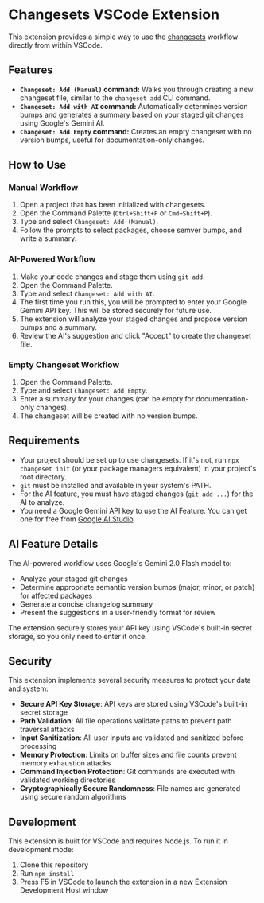 # Changesets VSCode Extension

This extension provides a simple way to use the [changesets](https://github.com/changesets/changesets) workflow directly from within VSCode.

## Features

-   **`Changeset: Add (Manual)` command:** Walks you through creating a new changeset file, similar to the `changeset add` CLI command.
-   **`Changeset: Add with AI` command:** Automatically determines version bumps and generates a summary based on your staged git changes using Google's Gemini AI.
-   **`Changeset: Add Empty` command:** Creates an empty changeset with no version bumps, useful for documentation-only changes.

## How to Use

### Manual Workflow

1.  Open a project that has been initialized with changesets.
2.  Open the Command Palette (`Ctrl+Shift+P` or `Cmd+Shift+P`).
3.  Type and select `Changeset: Add (Manual)`.
4.  Follow the prompts to select packages, choose semver bumps, and write a summary.

### AI-Powered Workflow

1.  Make your code changes and stage them using `git add`.
2.  Open the Command Palette.
3.  Type and select `Changeset: Add with AI`.
4.  The first time you run this, you will be prompted to enter your Google Gemini API key. This will be stored securely for future use.
5.  The extension will analyze your staged changes and propose version bumps and a summary.
6.  Review the AI's suggestion and click "Accept" to create the changeset file.

### Empty Changeset Workflow

1.  Open the Command Palette.
2.  Type and select `Changeset: Add Empty`.
3.  Enter a summary for your changes (can be empty for documentation-only changes).
4.  The changeset will be created with no version bumps.

## Requirements

-   Your project should be set up to use changesets. If it's not, run `npx changeset init` (or your package managers equivalent) in your project's root directory.
-   `git` must be installed and available in your system's PATH.
-   For the AI feature, you must have staged changes (`git add ...`) for the AI to analyze.
-   You need a Google Gemini API key to use the AI Feature. You can get one for free from [Google AI Studio](https://aistudio.google.com/app/apikey).

## AI Feature Details

The AI-powered workflow uses Google's Gemini 2.0 Flash model to:
- Analyze your staged git changes
- Determine appropriate semantic version bumps (major, minor, or patch) for affected packages
- Generate a concise changelog summary
- Present the suggestions in a user-friendly format for review

The extension securely stores your API key using VSCode's built-in secret storage, so you only need to enter it once.

## Security

This extension implements several security measures to protect your data and system:

- **Secure API Key Storage**: API keys are stored using VSCode's built-in secret storage
- **Path Validation**: All file operations validate paths to prevent path traversal attacks
- **Input Sanitization**: All user inputs are validated and sanitized before processing
- **Memory Protection**: Limits on buffer sizes and file counts prevent memory exhaustion attacks
- **Command Injection Protection**: Git commands are executed with validated working directories
- **Cryptographically Secure Randomness**: File names are generated using secure random algorithms

## Development

This extension is built for VSCode and requires Node.js. To run it in development mode:

1. Clone this repository
2. Run `npm install`
3. Press F5 in VSCode to launch the extension in a new Extension Development Host window
